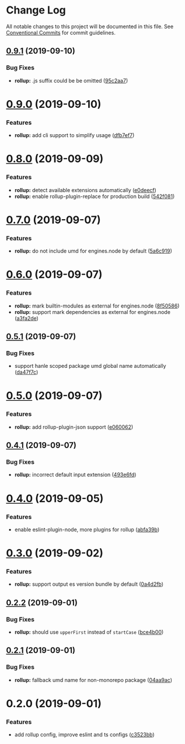 # Change Log

All notable changes to this project will be documented in this file.
See [Conventional Commits](https://conventionalcommits.org) for commit guidelines.

## [0.9.1](https://github.com/1stG/configs/compare/@1stg/rollup-config@0.9.0...@1stg/rollup-config@0.9.1) (2019-09-10)


### Bug Fixes

* **rollup:** .js suffix could be be omitted ([95c2aa7](https://github.com/1stG/configs/commit/95c2aa7))





# [0.9.0](https://github.com/1stG/configs/compare/@1stg/rollup-config@0.8.0...@1stg/rollup-config@0.9.0) (2019-09-10)


### Features

* **rollup:** add cli support to simplify usage ([dfb7ef7](https://github.com/1stG/configs/commit/dfb7ef7))





# [0.8.0](https://github.com/1stG/configs/compare/@1stg/rollup-config@0.7.0...@1stg/rollup-config@0.8.0) (2019-09-09)


### Features

* **rollup:** detect available extensions automatically ([e0deecf](https://github.com/1stG/configs/commit/e0deecf))
* **rollup:** enable rollup-plugin-replace for production build ([542f081](https://github.com/1stG/configs/commit/542f081))





# [0.7.0](https://github.com/1stG/configs/compare/@1stg/rollup-config@0.6.0...@1stg/rollup-config@0.7.0) (2019-09-07)


### Features

* **rollup:** do not include umd for engines.node by default ([5a6c919](https://github.com/1stG/configs/commit/5a6c919))





# [0.6.0](https://github.com/1stG/configs/compare/@1stg/rollup-config@0.5.1...@1stg/rollup-config@0.6.0) (2019-09-07)


### Features

* **rollup:** mark builtin-modules as external for engines.node ([8f50586](https://github.com/1stG/configs/commit/8f50586))
* **rollup:** support mark dependencies as external for engines.node ([a3fa2de](https://github.com/1stG/configs/commit/a3fa2de))





## [0.5.1](https://github.com/1stG/configs/compare/@1stg/rollup-config@0.5.0...@1stg/rollup-config@0.5.1) (2019-09-07)


### Bug Fixes

* support hanle scoped package umd global name automatically ([da47f7c](https://github.com/1stG/configs/commit/da47f7c))





# [0.5.0](https://github.com/1stG/configs/compare/@1stg/rollup-config@0.4.1...@1stg/rollup-config@0.5.0) (2019-09-07)


### Features

* **rollup:** add rollup-plugin-json support ([e060062](https://github.com/1stG/configs/commit/e060062))





## [0.4.1](https://github.com/1stG/configs/compare/@1stg/rollup-config@0.4.0...@1stg/rollup-config@0.4.1) (2019-09-07)


### Bug Fixes

* **rollup:** incorrect default input extension ([493e6fd](https://github.com/1stG/configs/commit/493e6fd))





# [0.4.0](https://github.com/1stG/configs/compare/@1stg/rollup-config@0.3.0...@1stg/rollup-config@0.4.0) (2019-09-05)


### Features

* enable eslint-plugin-node, more plugins for rollup ([abfa39b](https://github.com/1stG/configs/commit/abfa39b))





# [0.3.0](https://github.com/1stG/configs/compare/@1stg/rollup-config@0.2.2...@1stg/rollup-config@0.3.0) (2019-09-02)


### Features

* **rollup:** support output es version bundle by default ([0a4d2fb](https://github.com/1stG/configs/commit/0a4d2fb))





## [0.2.2](https://github.com/1stG/configs/compare/@1stg/rollup-config@0.2.1...@1stg/rollup-config@0.2.2) (2019-09-01)


### Bug Fixes

* **rollup:** should use `upperFirst` instead of `startCase` ([bce4b00](https://github.com/1stG/configs/commit/bce4b00))





## [0.2.1](https://github.com/1stG/configs/compare/@1stg/rollup-config@0.2.0...@1stg/rollup-config@0.2.1) (2019-09-01)


### Bug Fixes

* **rollup:** fallback umd name for non-monorepo package ([04aa9ac](https://github.com/1stG/configs/commit/04aa9ac))





# 0.2.0 (2019-09-01)


### Features

* add rollup config, improve eslint and ts configs ([c3523bb](https://github.com/1stG/configs/commit/c3523bb))
